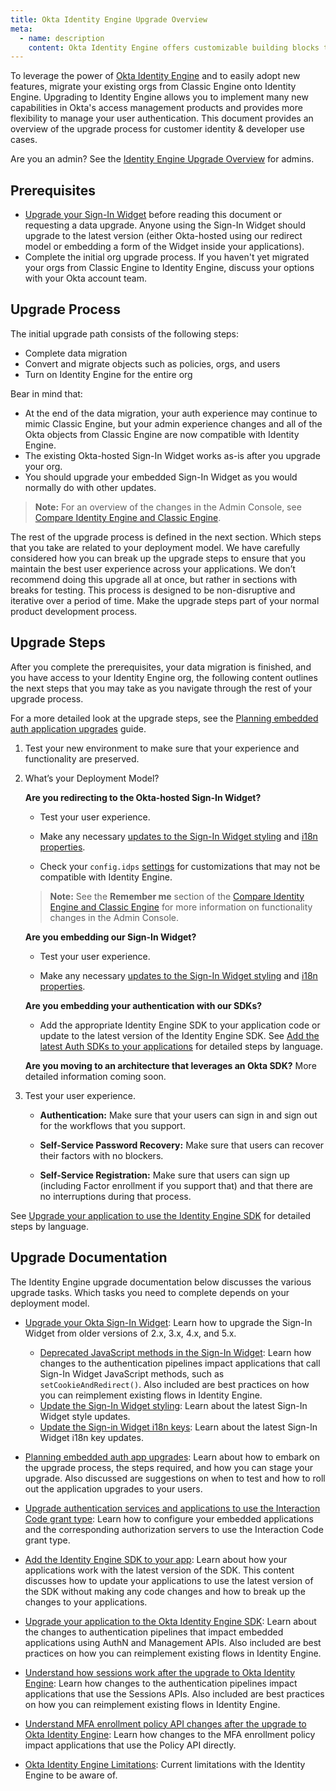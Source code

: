 ```yaml
---
title: Okta Identity Engine Upgrade Overview
meta:
  - name: description
    content: Okta Identity Engine offers customizable building blocks that can support dynamic, app-based user journeys. Learn about the Identity Engine upgrade and what your org upgrade process may look like.
---
```

<ApiLifecycle access="ie" />

To leverage the power of [Okta Identity Engine](/docs/guides/oie-intro/) and to easily adopt new features, migrate your existing orgs from Classic Engine onto Identity Engine. Upgrading to Identity Engine allows you to implement many new capabilities in Okta's access management products and provides more flexibility to manage your user authentication. This document provides an overview of the upgrade process for customer identity & developer use cases.

Are you an admin? See the [Identity Engine Upgrade Overview](https://help.okta.com/en/programs/oie/Content/Topics/identity-engine-upgrade/home.htm) for admins.

## Prerequisites

* [Upgrade your Sign-In Widget](/docs/guides/oie-upgrade-sign-in-widget/) before reading this document or requesting a data upgrade. Anyone using the Sign-In Widget should upgrade to the latest version (either Okta-hosted using our redirect model or embedding a form of the Widget inside your applications).
* Complete the initial org upgrade process. If you haven't yet migrated your orgs from Classic Engine to Identity Engine, discuss your options with your Okta account team.

## Upgrade Process

The initial upgrade path consists of the following steps:

* Complete data migration
* Convert and migrate objects such as policies, orgs, and users
* Turn on Identity Engine for the entire org

Bear in mind that:

* At the end of the data migration, your auth experience may continue to mimic Classic Engine, but your admin experience changes and all of the Okta objects from Classic Engine are now compatible with Identity Engine.
* The existing Okta-hosted Sign-In Widget works as-is after you upgrade your org.
* You should upgrade your embedded Sign-In Widget as you would normally do with other updates.

> **Note:** For an overview of the changes in the Admin Console, see [Compare Identity Engine and Classic Engine](https://help.okta.com/okta_help.htm?type=oie&id=ext-oie-whats-new).

The rest of the upgrade process is defined in the next section. Which steps that you take are related to your deployment model. We have carefully considered how you can break up the upgrade steps to ensure that you maintain the best user experience across your applications. We don’t recommend doing this upgrade all at once, but rather in sections with breaks for testing. This process is designed to be non-disruptive and iterative over a period of time. Make the upgrade steps part of your normal product development process.

## Upgrade Steps

After you complete the prerequisites, your data migration is finished, and you have access to your Identity Engine org, the following content outlines the next steps that you may take as you navigate through the rest of your upgrade process.

For a more detailed look at the upgrade steps, see the [Planning embedded auth application upgrades](/docs/guides/oie-upgrade-planning-embedded-upgrades) guide.

1. Test your new environment to make sure that your experience and functionality are preserved.
2. What’s your Deployment Model?

    **Are you redirecting to the Okta-hosted Sign-In Widget?**

    * Test your user experience.

    * Make any necessary [updates to the Sign-In Widget styling](/docs/guides/oie-upgrade-sign-in-widget-styling/) and [i18n properties](/docs/guides/oie-upgrade-sign-in-widget-i18n/).

    * Check your `config.idps` [settings](https://github.com/okta/okta-signin-widget#openid-connect) for customizations that may not be compatible with Identity Engine.

    > **Note:** See the **Remember me** section of the [Compare Identity Engine and Classic Engine](https://help.okta.com/okta_help.htm?type=oie&id=ext-oie-whats-new) for more information on functionality changes in the Admin Console.

    **Are you embedding our Sign-In Widget?**

    * Test your user experience.

    * Make any necessary [updates to the Sign-In Widget styling](/docs/guides/oie-upgrade-sign-in-widget-styling/) and [i18n properties](/docs/guides/oie-upgrade-sign-in-widget-i18n/).

    **Are you embedding your authentication with our SDKs?**

    * Add the appropriate Identity Engine SDK to your application code or update to the latest version of the Identity Engine SDK. See [Add the latest Auth SDKs to your applications](/docs/guides/oie-upgrade-add-sdk-to-your-app/nodejs/main/) for detailed steps by language. <!-- (/docs/guides/oie-upgrade-add-sdk-to-your-app/-/main/) -->

    **Are you moving to an architecture that leverages an Okta SDK?** More detailed information coming soon. <!-- See [Move away from using Authn APIs to using the appropriate SDK](/docs/guides/) for details on this task. -->

3. Test your user experience.

    * **Authentication:** Make sure that your users can sign in and sign out for the workflows that you support.

    * **Self-Service Password Recovery:** Make sure that users can recover their factors with no blockers.

    * **Self-Service Registration:** Make sure that users can sign up (including Factor enrollment if you support that) and that there are no interruptions during that process.

  See [Upgrade your application to use the Identity Engine SDK](/docs/guides/oie-upgrade-api-sdk-to-oie-sdk/nodejs/main/) for detailed steps by language. <!-- (/docs/guides/oie-upgrade-api-sdk-to-oie-sdk/-/main/) -->

## Upgrade Documentation

The Identity Engine upgrade documentation below discusses the various upgrade tasks. Which tasks you need to complete depends on your deployment model.

* [Upgrade your Okta Sign-In Widget](/docs/guides/oie-upgrade-sign-in-widget/): Learn how to upgrade the Sign-In Widget from older versions of 2.x, 3.x, 4.x, and 5.x.

  * [Deprecated JavaScript methods in the Sign-In Widget](/docs/guides/oie-upgrade-sign-in-widget-deprecated-methods/): Learn how changes to the authentication pipelines impact applications that call Sign-In Widget JavaScript methods, such as `setCookieAndRedirect()`. Also included are best practices on how you can reimplement existing flows in Identity Engine.
  * [Update the Sign-In Widget styling](/docs/guides/oie-upgrade-sign-in-widget-styling/): Learn about the latest Sign-In Widget style updates.
  * [Update the Sign-in Widget i18n keys](/docs/guides/oie-upgrade-sign-in-widget-i18n/): Learn about the latest Sign-In Widget i18n key updates.

* [Planning embedded auth app upgrades](/docs/guides/oie-upgrade-planning-embedded-upgrades/): Learn about how to embark on the upgrade process, the steps required, and how you can stage your upgrade. Also discussed are suggestions on when to test and how to roll out the application upgrades to your users.

* [Upgrade authentication services and applications to use the Interaction Code grant type](/docs/guides/implement-grant-type/interactioncode/main/#set-up-your-authorization-server): Learn how to configure your embedded applications and the corresponding authorization servers to use the Interaction Code grant type.

* [Add the Identity Engine SDK to your app](/docs/guides/oie-upgrade-add-sdk-to-your-app/nodejs/main/): Learn about how your applications work with the latest version of the SDK. This content discusses how to update your applications to use the latest version of the SDK without making any code changes and how to break up the changes to your applications. <!-- (/docs/guides/oie-upgrade-add-sdk-to-your-app/-/main/) -->

* [Upgrade your application to the Okta Identity Engine SDK](/docs/guides/oie-upgrade-api-sdk-to-oie-sdk/nodejs/main/): Learn about the changes to authentication pipelines that impact embedded applications using AuthN and Management APIs. Also included are best practices on how you can reimplement existing flows in Identity Engine. <!-- (/docs/guides/oie-upgrade-api-sdk-to-oie-sdk/-/main/) -->

* [Understand how sessions work after the upgrade to Okta Identity Engine](/docs/guides/oie-upgrade-sessions-api/): Learn how changes to the authentication pipelines impact applications that use the Sessions APIs. Also included are best practices on how you can reimplement existing flows in Identity Engine.

* [Understand MFA enrollment policy API changes after the upgrade to Okta Identity Engine](/docs/guides/oie-upgrade-mfa-enroll-policy/): Learn how changes to the MFA enrollment policy impact applications that use the Policy API directly.

* [Okta Identity Engine Limitations](/docs/guides/ie-limitations/): Current limitations with the Identity Engine to be aware of.